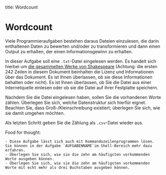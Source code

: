 title: Wordcount

# Wordcount

Viele Programmieraufgaben bestehen daraus Dateien einzulesen, die darin enthaltenen Daten zu bewerten und/oder zu transformieren und dann einen Output zu erhalten, der einen Informationsgewinn zu erhalten.

In dieser Aufgabe soll eine `.txt`-Datei eingelesen werden. Es handelt sich hierbei um [die gesammelten Werke von Shakespeare](https://ocw.mit.edu/ans7870/6/6.006/s08/lecturenotes/files/t8.shakespeare.txt) (Achtung: die ersten 242 Zeilen in diesem Dokument beinhalten die Lizenz und Informationen über das Dokument. Es ist Ihnen überlassen, ob sie diese Informationen behalten oder nicht). Es ist Ihnen überlassen, ob Sie die Datei aus einer Internetquelle einlesen oder ob sie die Datei auf ihrer Festplatte speichern.

Nachdem Sie die Datei eingelesen haben, sollen Sie die vorhandenen Worte zählen. Überlegen Sie sich, welche Datenstruktur sich hierfür eignet. Beachten Sie, dass Groß-/Kleinschreibung existiert; überlegen Sie sich, wie sie damit umgehen möchten.

Als letzten Schritt geben Sie die Zählung als `.csv`-Datei wieder aus.

Food for thought:

    - Diese Aufgabe lässt sich auch mit Kommandozeilenprogrammen lösen. Sie können in der Aufgabe `AUFGABENNAME`im Shell-Bereich mehr dazu erfahren.
    - Überlegen Sie sich, wie sie die zehn am häufigsten vorkommenden Worte ausgeben können. 
    - Überlegen Sie sich, wie sie die zehn am häufigsten vorkommenden Worte mit echt mehr als drei Buchstaben ausgeben können.

